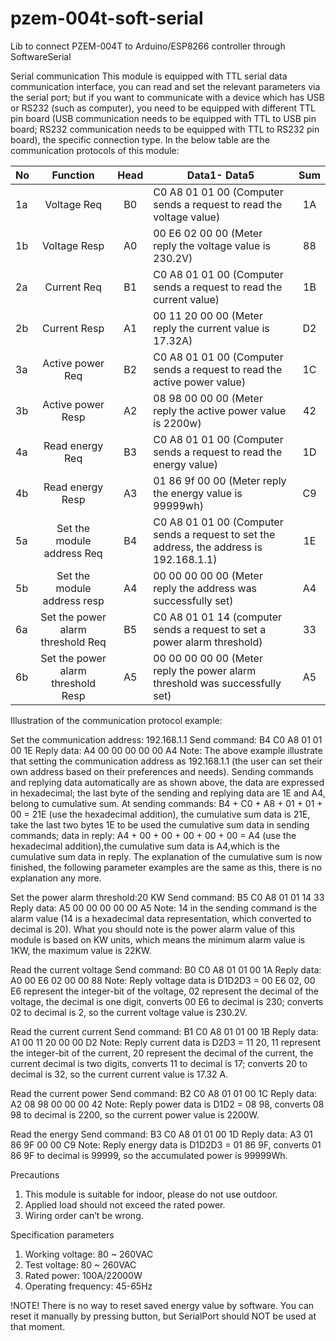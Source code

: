 # pzem-004t-soft-serial
Lib to connect PZEM-004T to Arduino/ESP8266 controller through SoftwareSerial

Serial communication
This module is equipped with TTL serial data communication interface, you can read and set the relevant parameters via the serial port; but if you want to communicate with a device which has USB or RS232 (such as computer), you need to be equipped with different TTL pin board (USB communication needs to be equipped with TTL to USB pin board; RS232 communication needs to be equipped with TTL to RS232 pin 
board), the specific connection type. In the below table are the communication protocols of this module:

| No  | Function| Head  |Data1- Data5|Sum|
| ----|:---------:|:----:|----------|:---:|
|1a|Voltage Req|B0|C0 A8 01 01 00 (Computer sends a request to read the voltage value)|1A|
|1b|Voltage Resp|A0|00 E6 02 00 00 (Meter reply the voltage value is 230.2V)|88|
|2a|Current Req|B1|C0 A8 01 01 00 (Computer sends a request to read the current value)|1B|
|2b|Current Resp|A1|00 11 20 00 00 (Meter reply the current value is 17.32A)|D2|
|3a|Active power Req|B2|C0 A8 01 01 00 (Computer sends a request to read the active power value)|1C|
|3b|Active power Resp|A2|08 98 00 00 00 (Meter reply the active power value is 2200w)|42|
|4a|Read energy Req|B3|C0 A8 01 01 00 (Computer sends a request to read the energy value)|1D|
|4b|Read energy Resp|A3|01 86 9f 00 00 (Meter reply the energy value is 99999wh)|C9|
|5a|Set the module address Req|B4|C0 A8 01 01 00 (Computer sends a request to set the address, the address is 192.168.1.1)|1E|
|5b|Set the module address resp|A4|00 00 00 00 00 (Meter reply the address was successfully set)|A4|
|6a|Set the power alarm threshold Req|B5|C0 A8 01 01 14 (computer sends a request to set a power alarm threshold)|33|
|6b|Set the power alarm threshold Resp|A5|00 00 00 00 00 (Meter reply the power alarm threshold  was successfully set)|A5|

Illustration of the communication protocol example:

Set the communication address: 192.168.1.1
Send command: B4 C0 A8 01 01 00 1E
Reply data: A4 00 00 00 00 00 A4
Note: The above example illustrate that setting the communication address as 192.168.1.1 (the user can set their own address based on their preferences and needs).
Sending commands and replying data automatically are as shown above, the data are expressed in hexadecimal; the last byte of the sending and replying data are 1E and A4, belong to cumulative sum. At sending commands: B4 + C0 + A8 + 01 + 01 + 00 = 21E (use the hexadecimal addition), the cumulative sum data is 21E, take the last two bytes 1E to be used the cumulative sum data in sending commands; data in reply: A4 + 00 + 00 + 00 + 00 + 00 = A4 (use the hexadecimal addition),the cumulative sum data is A4,which is the cumulative sum data in reply.
The explanation of the cumulative sum is now finished, the following parameter examples are the same as this, there is no explanation any more.

Set the power alarm threshold:20 KW
Send command: B5 C0 A8 01 01 14 33
Reply data: A5 00 00 00 00 00 A5
Note: 14 in the sending command is the alarm value (14 is a hexadecimal data representation, which converted to decimal is 20). What you should note is the power alarm value of this module is based on KW units, which means the minimum alarm value is 1KW, the maximum value is 22KW.

Read the current voltage
Send command: B0 C0 A8 01 01 00 1A
Reply data: A0 00 E6 02 00 00 88
Note: Reply voltage data is D1D2D3 = 00 E6 02, 00 E6 represent the integer-bit of the voltage, 02 represent the decimal of the voltage, the decimal is one digit, converts 00 E6 to decimal is 230; converts 02 to decimal is 2, so the current voltage value is 230.2V.

Read the current current
Send command: B1 C0 A8 01 01 00 1B
Reply data: A1 00 11 20 00 00 D2
Note: Reply current data is D2D3 = 11 20, 11 represent the integer-bit of the current, 20 represent the decimal of the current, the current decimal is two digits, converts 11 to decimal is 17; converts 20 to decimal is 32, so the current current value is 17.32 A.

Read the current power
Send command: B2 C0 A8 01 01 00 1C
Reply data: A2 08 98 00 00 00 42
Note: Reply power data is D1D2 = 08 98, converts 08 98 to decimal is 2200, so the current power value is 2200W.

Read the energy
Send command: B3 C0 A8 01 01 00 1D
Reply data: A3 01 86 9F 00 00 C9
Note: Reply energy data is D1D2D3 = 01 86 9F, converts 01 86 9F to decimal is 99999, so the accumulated power is 99999Wh.

Precautions 
1. This module is suitable for indoor, please do not use outdoor. 
2. Applied load should not exceed the rated power. 
3. Wiring order can’t be wrong. 

Specification parameters 
1. Working voltage: 80 ~ 260VAC   
2. Test voltage: 80 ~ 260VAC 
3. Rated power: 100A/22000W 
4. Operating frequency: 45-65Hz 

!NOTE!
There is no way to reset saved energy value by software. You can reset it manually by pressing button, but SerialPort should NOT be used at that moment.
